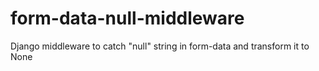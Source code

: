 # form-data-null-middleware
Django middleware to catch "null" string in form-data and transform it to None

